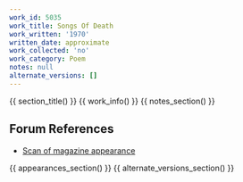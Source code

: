 ```yaml
---
work_id: 5035
work_title: Songs Of Death
work_written: '1970'
written_date: approximate
work_collected: 'no'
work_category: Poem
notes: null
alternate_versions: []
---
```


{{ section_title() }}
{{ work_info() }}
{{ notes_section() }}
## Forum References
- [Scan of magazine appearance](https://bukowskiforum.com/threads/invisible-city-no-1-february-1971-10-bukowski-poems.10779/)

{{ appearances_section() }}
{{ alternate_versions_section() }}